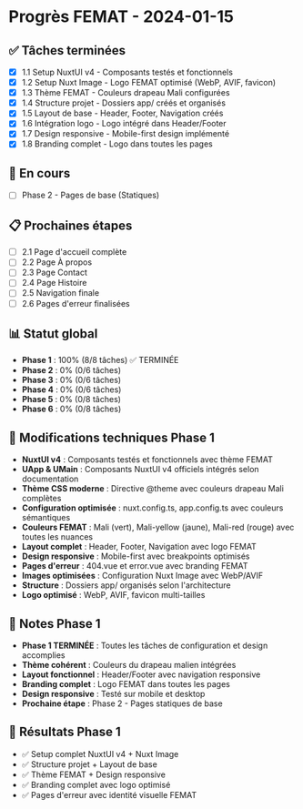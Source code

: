 # Progrès FEMAT - 2024-01-15

## ✅ Tâches terminées
- [x] 1.1 Setup NuxtUI v4 - Composants testés et fonctionnels
- [x] 1.2 Setup Nuxt Image - Logo FEMAT optimisé (WebP, AVIF, favicon)
- [x] 1.3 Thème FEMAT - Couleurs drapeau Mali configurées
- [x] 1.4 Structure projet - Dossiers app/ créés et organisés
- [x] 1.5 Layout de base - Header, Footer, Navigation créés
- [x] 1.6 Intégration logo - Logo intégré dans Header/Footer
- [x] 1.7 Design responsive - Mobile-first design implémenté
- [x] 1.8 Branding complet - Logo dans toutes les pages

## 🔄 En cours
- [ ] Phase 2 - Pages de base (Statiques)

## 📋 Prochaines étapes
- [ ] 2.1 Page d'accueil complète
- [ ] 2.2 Page À propos
- [ ] 2.3 Page Contact
- [ ] 2.4 Page Histoire
- [ ] 2.5 Navigation finale
- [ ] 2.6 Pages d'erreur finalisées

## 📊 Statut global
- **Phase 1** : 100% (8/8 tâches) ✅ TERMINÉE
- **Phase 2** : 0% (0/6 tâches)
- **Phase 3** : 0% (0/6 tâches)
- **Phase 4** : 0% (0/6 tâches)
- **Phase 5** : 0% (0/8 tâches)
- **Phase 6** : 0% (0/8 tâches)

## 🔧 Modifications techniques Phase 1
- **NuxtUI v4** : Composants testés et fonctionnels avec thème FEMAT
- **UApp & UMain** : Composants NuxtUI v4 officiels intégrés selon documentation
- **Thème CSS moderne** : Directive @theme avec couleurs drapeau Mali complètes
- **Configuration optimisée** : nuxt.config.ts, app.config.ts avec couleurs sémantiques
- **Couleurs FEMAT** : Mali (vert), Mali-yellow (jaune), Mali-red (rouge) avec toutes les nuances
- **Layout complet** : Header, Footer, Navigation avec logo FEMAT
- **Design responsive** : Mobile-first avec breakpoints optimisés
- **Pages d'erreur** : 404.vue et error.vue avec branding FEMAT
- **Images optimisées** : Configuration Nuxt Image avec WebP/AVIF
- **Structure** : Dossiers app/ organisés selon l'architecture
- **Logo optimisé** : WebP, AVIF, favicon multi-tailles

## 📝 Notes Phase 1
- **Phase 1 TERMINÉE** : Toutes les tâches de configuration et design accomplies
- **Thème cohérent** : Couleurs du drapeau malien intégrées
- **Layout fonctionnel** : Header/Footer avec navigation responsive
- **Branding complet** : Logo FEMAT dans toutes les pages
- **Design responsive** : Testé sur mobile et desktop
- **Prochaine étape** : Phase 2 - Pages statiques de base

## 🎯 Résultats Phase 1
- ✅ Setup complet NuxtUI v4 + Nuxt Image
- ✅ Structure projet + Layout de base
- ✅ Thème FEMAT + Design responsive
- ✅ Branding complet avec logo optimisé
- ✅ Pages d'erreur avec identité visuelle FEMAT
